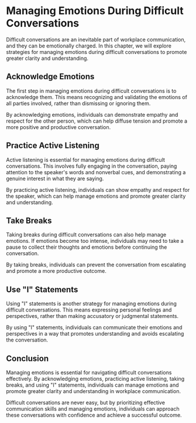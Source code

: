 Managing Emotions During Difficult Conversations
===============================================================================================

Difficult conversations are an inevitable part of workplace communication, and they can be emotionally charged. In this chapter, we will explore strategies for managing emotions during difficult conversations to promote greater clarity and understanding.

Acknowledge Emotions
--------------------

The first step in managing emotions during difficult conversations is to acknowledge them. This means recognizing and validating the emotions of all parties involved, rather than dismissing or ignoring them.

By acknowledging emotions, individuals can demonstrate empathy and respect for the other person, which can help diffuse tension and promote a more positive and productive conversation.

Practice Active Listening
-------------------------

Active listening is essential for managing emotions during difficult conversations. This involves fully engaging in the conversation, paying attention to the speaker's words and nonverbal cues, and demonstrating a genuine interest in what they are saying.

By practicing active listening, individuals can show empathy and respect for the speaker, which can help manage emotions and promote greater clarity and understanding.

Take Breaks
-----------

Taking breaks during difficult conversations can also help manage emotions. If emotions become too intense, individuals may need to take a pause to collect their thoughts and emotions before continuing the conversation.

By taking breaks, individuals can prevent the conversation from escalating and promote a more productive outcome.

Use "I" Statements
------------------

Using "I" statements is another strategy for managing emotions during difficult conversations. This means expressing personal feelings and perspectives, rather than making accusatory or judgmental statements.

By using "I" statements, individuals can communicate their emotions and perspectives in a way that promotes understanding and avoids escalating the conversation.

Conclusion
----------

Managing emotions is essential for navigating difficult conversations effectively. By acknowledging emotions, practicing active listening, taking breaks, and using "I" statements, individuals can manage emotions and promote greater clarity and understanding in workplace communication.

Difficult conversations are never easy, but by prioritizing effective communication skills and managing emotions, individuals can approach these conversations with confidence and achieve a successful outcome.
